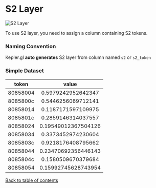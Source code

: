 # S2 Layer

![S2 Layer](https://d1a3f4spazzrp4.cloudfront.net/kepler.gl/documentation/l-s2.png 'Grid layer')

To use S2 layer, you need to assign a column containing S2 tokens.

### Naming Convention

Kepler.gl **auto generates** S2 layer from column named `s2` or `s2_token`

### Simple Dataset

| token    |        value        |
| -------- | :-----------------: |
| 80858004 | 0.5979242952642347  |
| 8085800c | 0.5446256069712141  |
| 80858014 | 0.1187171597109975  |
| 8085801c | 0.2859146314037557  |
| 80858024 | 0.19549012367504126 |
| 80858034 | 0.3373452974230604  |
| 8085803c | 0.9218176408795662  |
| 80858044 | 0.23470692356446143 |
| 8085804c | 0.1580509670379684  |
| 80858054 | 0.15992745628743954 |

[Back to table of contents](../README.md)
